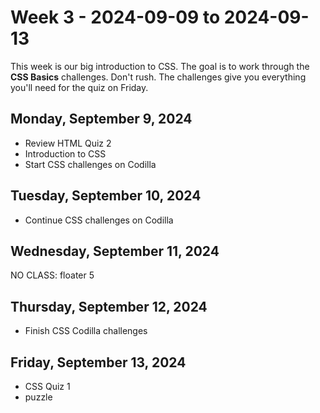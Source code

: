 # Week 3 - 2024-09-09 to 2024-09-13

This week is our big introduction to CSS. The goal is to work through the **CSS
Basics** challenges. Don't rush. The challenges give you everything you'll need
for the quiz on Friday.

## Monday, September 9, 2024

- Review HTML Quiz 2
- Introduction to CSS
- Start CSS challenges on Codilla

## Tuesday, September 10, 2024

- Continue CSS challenges on Codilla

## Wednesday, September 11, 2024

NO CLASS: floater 5

## Thursday, September 12, 2024

- Finish CSS Codilla challenges

## Friday, September 13, 2024

- CSS Quiz 1
- puzzle
